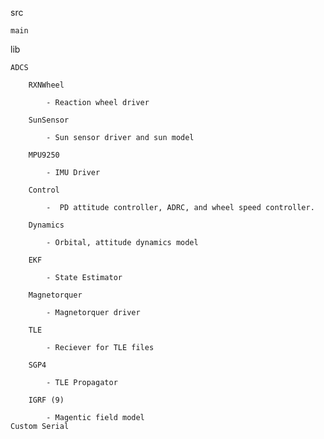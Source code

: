 src
    
    main

lib
    
    ADCS
        
        RXNWheel
        
            - Reaction wheel driver
        
        SunSensor
            
            - Sun sensor driver and sun model
        
        MPU9250
        
            - IMU Driver  
        
        Control
        
            -  PD attitude controller, ADRC, and wheel speed controller.
        
        Dynamics
            
            - Orbital, attitude dynamics model
        
        EKF
        
            - State Estimator
        
        Magnetorquer
        
            - Magnetorquer driver
        
        TLE
        
            - Reciever for TLE files
        
        SGP4
            
            - TLE Propagator
        
        IGRF (9)
            
            - Magentic field model
    Custom Serial
